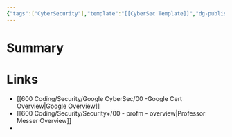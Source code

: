 ```yaml
---
{"tags":["CyberSecurity"],"template":"[[CyberSec Template]]","dg-publish":true,"permalink":"/600-coding/security/google-cyber-sec/cybersec-overview/","dgPassFrontmatter":true}
---
```


# Summary 


# Links
- [[600 Coding/Security/Google CyberSec/00 -Google Cert Overview\|Google Overview]]
- [[600 Coding/Security/Security+/00 - profm - overview\|Professor Messer Overview]]
- 


